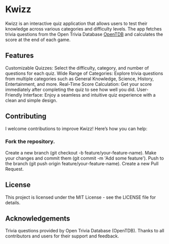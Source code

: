 # Kwizz
Kwizz is an interactive quiz application that allows users to test their knowledge across various categories and difficulty levels. The app fetches trivia questions from the Open Trivia Database [OpenTDB](https://opentdb.com/) and calculates the score at the end of each game.

## Features
Customizable Quizzes: Select the difficulty, category, and number of questions for each quiz.
Wide Range of Categories: Explore trivia questions from multiple categories such as General Knowledge, Science, History, Entertainment, and more.
Real-Time Score Calculation: Get your score immediately after completing the quiz to see how well you did.
User-Friendly Interface: Enjoy a seamless and intuitive quiz experience with a clean and simple design.

## Contributing
I welcome contributions to improve Kwizz! Here’s how you can help:

### Fork the repository.
Create a new branch (git checkout -b feature/your-feature-name).
Make your changes and commit them (git commit -m 'Add some feature').
Push to the branch (git push origin feature/your-feature-name).
Create a new Pull Request.
## License
This project is licensed under the MIT License - see the LICENSE file for details.

## Acknowledgements
Trivia questions provided by Open Trivia Database (OpenTDB).
Thanks to all contributors and users for their support and feedback.
